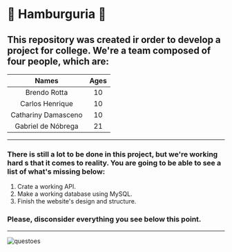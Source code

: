 # 🍔 Hamburguria 🍔

## This repository was created ir order to develop a project for college. We're a team composed of four people, which are:

| Names               | Ages          |
|:-------------------:|:-------------:|
| Brendo Rotta        | 10            |
| Carlos Henrique     | 10            |
| Cathariny Damasceno | 10            |
| Gabriel de Nóbrega  | 21            |

***

### There is still a lot to be done in this project, but we're working hard s that it comes to reality. You are going to be able to see a list of what's missing below:

1. Crate a working API.
2. Make a working database using MySQL.
3. Finish the website's design and structure.

### Please, disconsider everything you see below this point.

***



![questoes](https://user-images.githubusercontent.com/84252664/157553991-8b717c23-4f50-448f-a100-a88e6e867139.png)
